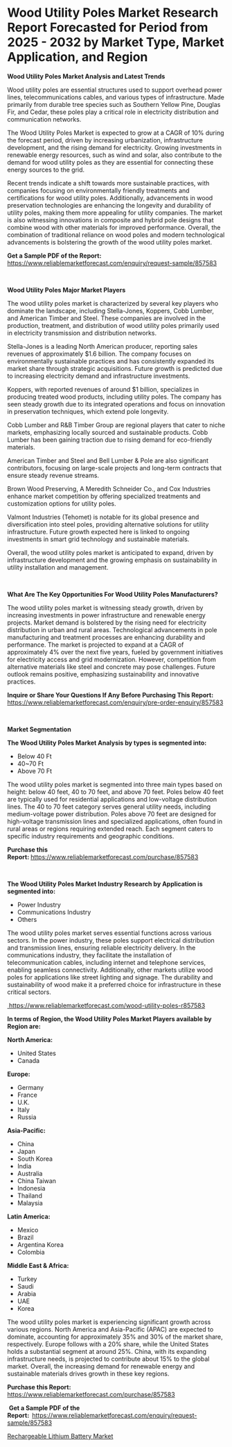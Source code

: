 <p><h1>Wood Utility Poles Market Research Report Forecasted for Period from 2025 -  2032 by Market Type, Market Application, and Region</h1></p><p><strong>Wood Utility Poles Market Analysis and Latest Trends</strong></p>
<p><p>Wood utility poles are essential structures used to support overhead power lines, telecommunications cables, and various types of infrastructure. Made primarily from durable tree species such as Southern Yellow Pine, Douglas Fir, and Cedar, these poles play a critical role in electricity distribution and communication networks.</p><p>The Wood Utility Poles Market is expected to grow at a CAGR of 10% during the forecast period, driven by increasing urbanization, infrastructure development, and the rising demand for electricity. Growing investments in renewable energy resources, such as wind and solar, also contribute to the demand for wood utility poles as they are essential for connecting these energy sources to the grid.</p><p>Recent trends indicate a shift towards more sustainable practices, with companies focusing on environmentally friendly treatments and certifications for wood utility poles. Additionally, advancements in wood preservation technologies are enhancing the longevity and durability of utility poles, making them more appealing for utility companies. The market is also witnessing innovations in composite and hybrid pole designs that combine wood with other materials for improved performance. Overall, the combination of traditional reliance on wood poles and modern technological advancements is bolstering the growth of the wood utility poles market.</p></p>
<p><strong>Get a Sample PDF of the Report:&nbsp;</strong> <a href="https://www.reliablemarketforecast.com/enquiry/request-sample/857583?utm_campaign=2111&utm_medium=2&utm_source=Github&utm_content=ia&utm_term=13022025&utm_id=wood-utility-poles">https://www.reliablemarketforecast.com/enquiry/request-sample/857583</a></p>
<p>&nbsp;</p>
<p><strong>Wood Utility Poles Major Market Players</strong></p>
<p><p>The wood utility poles market is characterized by several key players who dominate the landscape, including Stella-Jones, Koppers, Cobb Lumber, and American Timber and Steel. These companies are involved in the production, treatment, and distribution of wood utility poles primarily used in electricity transmission and distribution networks.</p><p>Stella-Jones is a leading North American producer, reporting sales revenues of approximately $1.6 billion. The company focuses on environmentally sustainable practices and has consistently expanded its market share through strategic acquisitions. Future growth is predicted due to increasing electricity demand and infrastructure investments.</p><p>Koppers, with reported revenues of around $1 billion, specializes in producing treated wood products, including utility poles. The company has seen steady growth due to its integrated operations and focus on innovation in preservation techniques, which extend pole longevity.</p><p>Cobb Lumber and R&B Timber Group are regional players that cater to niche markets, emphasizing locally sourced and sustainable products. Cobb Lumber has been gaining traction due to rising demand for eco-friendly materials.</p><p>American Timber and Steel and Bell Lumber & Pole are also significant contributors, focusing on large-scale projects and long-term contracts that ensure steady revenue streams.</p><p>Brown Wood Preserving, A Meredith Schneider Co., and Cox Industries enhance market competition by offering specialized treatments and customization options for utility poles.</p><p>Valmont Industries (Tehomet) is notable for its global presence and diversification into steel poles, providing alternative solutions for utility infrastructure. Future growth expected here is linked to ongoing investments in smart grid technology and sustainable materials.</p><p>Overall, the wood utility poles market is anticipated to expand, driven by infrastructure development and the growing emphasis on sustainability in utility installation and management.</p></p>
<p>&nbsp;</p>
<p><strong>What Are The Key Opportunities For Wood Utility Poles Manufacturers?</strong></p>
<p><p>The wood utility poles market is witnessing steady growth, driven by increasing investments in power infrastructure and renewable energy projects. Market demand is bolstered by the rising need for electricity distribution in urban and rural areas. Technological advancements in pole manufacturing and treatment processes are enhancing durability and performance. The market is projected to expand at a CAGR of approximately 4% over the next five years, fueled by government initiatives for electricity access and grid modernization. However, competition from alternative materials like steel and concrete may pose challenges. Future outlook remains positive, emphasizing sustainability and innovative practices.</p></p>
<p><strong>Inquire or Share Your Questions If Any Before Purchasing This Report:</strong> <a href="https://www.reliablemarketforecast.com/enquiry/pre-order-enquiry/857583?utm_campaign=2111&utm_medium=2&utm_source=Github&utm_content=ia&utm_term=13022025&utm_id=wood-utility-poles">https://www.reliablemarketforecast.com/enquiry/pre-order-enquiry/857583</a></p>
<p>&nbsp;</p>
<p><strong>Market Segmentation</strong></p>
<p><strong>The Wood Utility Poles Market Analysis by types is segmented into:</strong></p>
<p><ul><li>Below 40 Ft</li><li>40~70 Ft</li><li>Above 70 Ft</li></ul></p>
<p><p>The wood utility poles market is segmented into three main types based on height: below 40 feet, 40 to 70 feet, and above 70 feet. Poles below 40 feet are typically used for residential applications and low-voltage distribution lines. The 40 to 70 feet category serves general utility needs, including medium-voltage power distribution. Poles above 70 feet are designed for high-voltage transmission lines and specialized applications, often found in rural areas or regions requiring extended reach. Each segment caters to specific industry requirements and geographic conditions.</p></p>
<p><strong>Purchase this Report:&nbsp;</strong><a href="https://www.reliablemarketforecast.com/purchase/857583?utm_campaign=2111&utm_medium=2&utm_source=Github&utm_content=ia&utm_term=13022025&utm_id=wood-utility-poles">https://www.reliablemarketforecast.com/purchase/857583</a></p>
<p>&nbsp;</p>
<p><strong>The Wood Utility Poles Market Industry Research by Application is segmented into:</strong></p>
<p><ul><li>Power Industry</li><li>Communications Industry</li><li>Others</li></ul></p>
<p><p>The wood utility poles market serves essential functions across various sectors. In the power industry, these poles support electrical distribution and transmission lines, ensuring reliable electricity delivery. In the communications industry, they facilitate the installation of telecommunication cables, including internet and telephone services, enabling seamless connectivity. Additionally, other markets utilize wood poles for applications like street lighting and signage. The durability and sustainability of wood make it a preferred choice for infrastructure in these critical sectors.</p></p>
<p><a href="https://www.reliablemarketforecast.com/wood-utility-poles-r857583?utm_campaign=2111&utm_medium=2&utm_source=Github&utm_content=ia&utm_term=13022025&utm_id=wood-utility-poles">&nbsp;https://www.reliablemarketforecast.com/wood-utility-poles-r857583</a></p>
<p><strong>In terms of Region, the Wood Utility Poles Market Players available by Region are:</strong></p>
<p>
    <p> <strong> North America: </strong>
        <ul>
            <li>United States</li>
            <li>Canada</li>
        </ul>
        </p> 
    <p> <strong> Europe: </strong>
        <ul>
            <li>Germany</li>
            <li>France</li>
            <li>U.K.</li>
            <li>Italy</li>
            <li>Russia</li>
        </ul>
        </p> 
    <p> <strong> Asia-Pacific: </strong>
        <ul>
            <li>China</li>
            <li>Japan</li>
            <li>South Korea</li>
            <li>India</li>
            <li>Australia</li>
            <li>China Taiwan</li>
            <li>Indonesia</li>
            <li>Thailand</li>
            <li>Malaysia</li>
        </ul>
        </p> 
    <p> <strong> Latin America: </strong>
        <ul>
            <li>Mexico</li>
            <li>Brazil</li>
            <li>Argentina Korea</li>
            <li>Colombia</li>
        </ul>
        </p> 
    <p> <strong> Middle East & Africa: </strong>
        <ul>
            <li>Turkey</li>
            <li>Saudi</li>
            <li>Arabia</li>
            <li>UAE</li>
            <li>Korea</li>
        </ul>
    </p>
    </p>
<p><p>The wood utility poles market is experiencing significant growth across various regions. North America and Asia-Pacific (APAC) are expected to dominate, accounting for approximately 35% and 30% of the market share, respectively. Europe follows with a 20% share, while the United States holds a substantial segment at around 25%. China, with its expanding infrastructure needs, is projected to contribute about 15% to the global market. Overall, the increasing demand for renewable energy and sustainable materials drives growth in these key regions.</p></p>
<p><strong>Purchase this Report: </strong><a href="https://www.reliablemarketforecast.com/purchase/857583?utm_campaign=2111&utm_medium=2&utm_source=Github&utm_content=ia&utm_term=13022025&utm_id=wood-utility-poles">https://www.reliablemarketforecast.com/purchase/857583</a></p>
<p>&nbsp;<strong>Get a Sample PDF of the Report:&nbsp;&nbsp;</strong><a href="https://www.reliablemarketforecast.com/enquiry/request-sample/857583?utm_campaign=2111&utm_medium=2&utm_source=Github&utm_content=ia&utm_term=13022025&utm_id=wood-utility-poles">https://www.reliablemarketforecast.com/enquiry/request-sample/857583</a></p>
<p><strong></strong></p>
<p><p><a href="https://github.com/rodinayygacklezi/Market-Research-Report-List-1/blob/main/rechargeable-lithium-battery-market.md?utm_campaign=2111&utm_medium=2&utm_source=Github&utm_content=ia&utm_term=13022025&utm_id=wood-utility-poles">Rechargeable Lithium Battery Market</a></p></p>